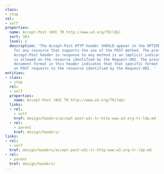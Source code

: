 ```yaml
---
class:
- stop
rel:
- self
properties:
  name: Accept-Post (W3C TR http://www.w3.org/TR/ldp)
  sort: 363
  level: 2
  description: 'The Accept-Post HTTP header SHOULD appear in the OPTIONS response
    for any resource that supports the use of the POST method. The presence of the
    Accept-Post header in response to any method is an implicit indication that POST
    is allowed on the resource identified by the Request-URI. The presence of a specific
    document format in this header indicates that that specific format is allowed
    on POST requests to the resource identified by the Request-URI. '
entities:
- class:
  - stop
  rel:
  - self
  properties:
    name: Accept-Post (W3C TR http://www.w3.org/TR/ldp)
  links:
  - rel:
    - self
    href: design/headers/accept-post-w3c-tr-http-www.w3.org-tr-ldp.md
  - rel:
    - parent
    href: design/headers/
links:
- rel:
  - self
  href: design/headers/accept-post-w3c-tr-http-www.w3.org-tr-ldp.md
- rel:
  - parent
  href: design/headers/
...
```

